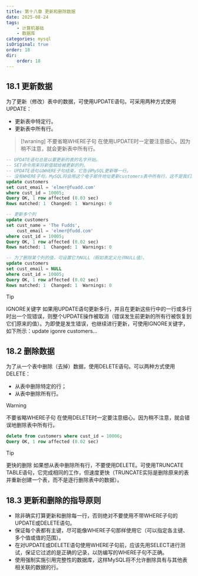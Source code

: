 ```yaml
---
title: 第十八章 更新和删除数据
date: 2025-08-24
tags:
    - 计算机基础
    - 数据库
categories: mysql
isOriginal: true
order: 18
dir:
    order: 18
---
```

## 18.1 更新数据
为了更新（修改）表中的数据，可使用UPDATE语句。可采用两种方式使用UPDATE：
- 更新表中特定行。
- 更新表中所有行。

> [!wraning]
> 不要省略WHERE子句 在使用UPDATE时一定要注意细心。因为稍不注意，就会更新表中所有行。

```sql
-- UPDATE语句总是以要更新的表的名字开始。
-- SET命令用来将新值赋给被更新的列。
-- UPDATE语句以WHERE子句结束，它告诉MySQL更新哪一行。
-- 没有WHERE子句，MySQL将会用这个电子邮件地址更新customers表中所有行，这不是我们所希望的。
update customers
set cust_email = 'elmer@fuadd.com'
where cust_id = 10005;
Query OK, 1 row affected (0.03 sec)
Rows matched: 1  Changed: 1  Warnings: 0

-- 更新多个列
update customers
set cust_name = 'The Fudds',
    cust_email = 'elmer@fudd.com'
where cust_id = 10005;
Query OK, 1 row affected (0.02 sec)
Rows matched: 1  Changed: 1  Warnings: 0

-- 为了删除某个列的值，可设置它为NULL（假如表定义允许NULL值）。
update customers
set cust_email = NULL
where cust_id = 10005;
Query OK, 1 row affected (0.02 sec)
Rows matched: 1  Changed: 1  Warnings: 0

```
> [!tip]
> IGNORE关键字 如果用UPDATE语句更新多行，并且在更新这些行中的一行或多行时出一个现错误，则整个UPDATE操作被取消（错误发生前更新的所有行被恢复到它们原来的值）。为即使是发生错误，也继续进行更新，可使用IGNORE关键字，如下所示：update igonre customers...

## 18.2 删除数据
为了从一个表中删除（去掉）数据，使用DELETE语句。可以两种方式使用DELETE：
- 从表中删除特定的行；
- 从表中删除所有行。

> [!warning]
> 不要省略WHERE子句 在使用DELETE时一定要注意细心。因为稍不注意，就会错误地删除表中所有行。

```sql
delete from customers where cust_id = 10006;
Query OK, 1 row affected (0.02 sec)

```
> [!tip]
> 更快的删除 如果想从表中删除所有行，不要使用DELETE。可使用TRUNCATE TABLE语句，它完成相同的工作，但速度更快（TRUNCATE实际是删除原来的表并重新创建一个表，而不是逐行删除表中的数据）。

## 18.3 更新和删除的指导原则
- 除非确实打算更新和删除每一行，否则绝对不要使用不带WHERE子句的UPDATE或DELETE语句。
- 保证每个表都有主键，尽可能像WHERE子句那样使用它（可以指定各主键、多个值或值的范围）。
- 在对UPDATE或DELETE语句使用WHERE子句前，应该先用SELECT进行测试，保证它过滤的是正确的记录，以防编写的WHERE子句不正确。
- 使用强制实施引用完整性的数据库，这样MySQL将不允许删除具有与其他表相关联的数据的行。